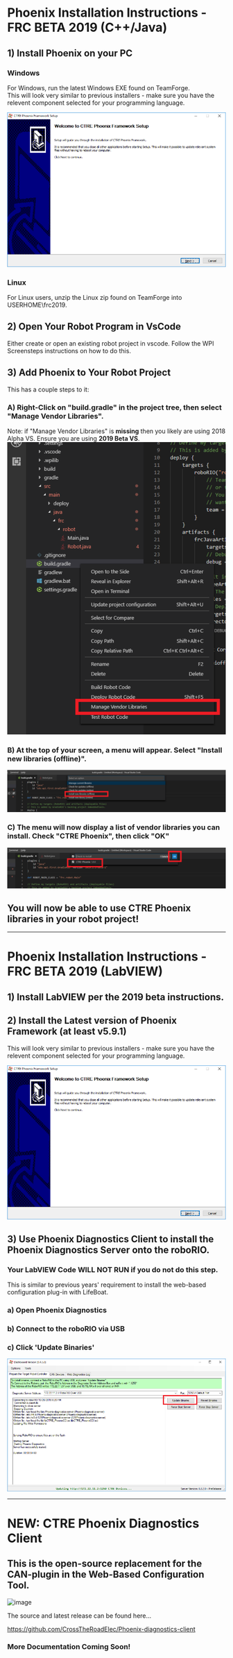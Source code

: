# Phoenix Installation Instructions - FRC BETA 2019 (C++/Java)

## 1) Install Phoenix on your PC
### Windows
For Windows, run the latest Windows EXE found on TeamForge.  
This will look very similar to previous installers - make sure you have the relevent component selected for your programming language.

![](images/Phoenix-installerSplash.png)


### Linux
For Linux users, unzip the Linux zip found on TeamForge into USERHOME\frc2019.

## 2) Open Your Robot Program in VsCode
Either create or open an existing robot project in vscode.  Follow the WPI Screensteps instructions on how to do this.

## 3) Add Phoenix to Your Robot Project
This has a couple steps to it:
### A) Right-Click on "build.gradle" in the project tree, then select "Manage Vendor Libraries".
Note: if "Manage Vendor Libraries" is **missing** then you likely are using 2018 Alpha VS.  Ensure you are using **2019 Beta VS**.
![](images/vscode-manage-vendor-libraries.png)

### B) At the top of your screen, a menu will appear.  Select "Install new libraries (offline)".
![](images/vscode-install-new-libraries-offline.png)

### C) The menu will now display a list of vendor libraries you can install.  Check "CTRE Phoenix", then click "OK"
![](images/vscode-check-ctre-phoenix-ok.png)

## You will now be able to use CTRE Phoenix libraries in your robot project!

------------------------------------
# Phoenix Installation Instructions - FRC BETA 2019 (LabVIEW)
## 1) Install LabVIEW per the 2019 beta instructions.

## 2) Install the Latest version of Phoenix Framework (at least v5.9.1)  
This will look very similar to previous installers - make sure you have the relevent component selected for your programming language.

![](images/Phoenix-installerSplash.png)

## 3) Use Phoenix Diagnostics Client to install the Phoenix Diagnostics Server onto the roboRIO.

### Your LabVIEW Code WILL NOT RUN if you do not do this step.
This is similar to previous years' requirement to install the web-based configuration plug-in with LifeBoat.

### a) Open Phoenix Diagnostics
### b) Connect to the roboRIO via USB
### c) Click 'Update Binaries'
![](images/diag-client-updatebinaries.png)


------------------------------------
# NEW: CTRE Phoenix Diagnostics Client
## This is the open-source replacement for the CAN-plugin in the Web-Based Configuration Tool.
![image](https://user-images.githubusercontent.com/28712271/45908233-7db6ac80-bdc9-11e8-970b-1b5e313c55bf.png)

The source and latest release can be found here...

https://github.com/CrossTheRoadElec/Phoenix-diagnostics-client

### More Documentation Coming Soon!

